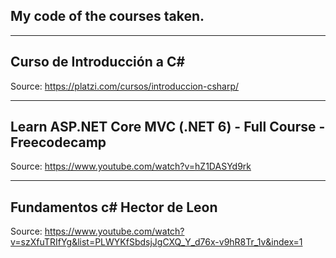 ## My code of the courses taken.

______________

Curso de Introducción a C#
---
Source: https://platzi.com/cursos/introduccion-csharp/
______________
Learn ASP.NET Core MVC (.NET 6) - Full Course - Freecodecamp
---
Source: https://www.youtube.com/watch?v=hZ1DASYd9rk
______________
Fundamentos c# Hector de Leon
---
Source: https://www.youtube.com/watch?v=szXfuTRIfYg&list=PLWYKfSbdsjJgCXQ_Y_d76x-v9hR8Tr_1v&index=1
